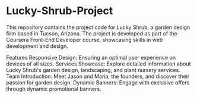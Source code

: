 # Lucky-Shrub-Project
This repository contains the project code for Lucky Shrub, a garden design firm based in Tucson, Arizona. The project is developed as part of the Coursera Front-End Developer course, showcasing skills in web development and design.

Features
Responsive Design: Ensuring an optimal user experience on devices of all sizes.
Services Showcase: Explore detailed information about Lucky Shrub's garden design, landscaping, and plant nursery services.
Team Introduction: Meet Jason and Maria, the founders, and discover their passion for garden design.
Dynamic Banners: Engage with exclusive offers through dynamic promotional banners.


